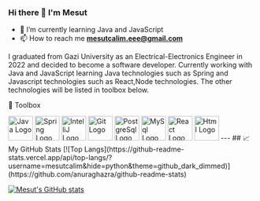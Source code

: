 ### Hi there 👋 I'm Mesut
<!--
 is a ✨ _special_ ✨ repository because its `README.md` (this file) appears on your GitHub profile.
Here are some ideas to get you started:
- 🔭 I’m currently working on ...
- 🌱 I’m currently learning Java
- 👯 I’m looking to collaborate on ...
- 🤔 I’m looking for help with ...
- 💬 Ask me about ...
- 📫 How to reach me: ...
- 😄 Pronouns: ...
- ⚡ Fun fact: ...
-->


- 🌱 I’m currently learning Java and JavaScript
- 📫 How to reach me **mesutcalim.eee@gmail.com**

I graduated from Gazi University as an Electrical-Electronics Engineer in 2022 and decided to become a software developer. Currently working with Java and JavaScript learning Java technologies such as Spring and Javascript technologies such as React,Node technologies. The other technologies will be listed in toolbox below.

🧰 Toolbox
<br>

<img src="https://cdn.jsdelivr.net/gh/devicons/devicon/icons/java/java-original.svg" alt="Java Logo" width="50" height="50" />
<img src="https://cdn.jsdelivr.net/gh/devicons/devicon/icons/spring/spring-original-wordmark.svg" alt="Spring Logo" width="50" height="50"/>
<img src="https://cdn.jsdelivr.net/gh/devicons/devicon/icons/intellij/intellij-plain-wordmark.svg" alt="IntelliJ Logo" width="50" height="50" />
<img src="https://cdn.jsdelivr.net/gh/devicons/devicon/icons/git/git-original-wordmark.svg" alt="Git Logo" width="50" height="50" />
<img src="https://cdn.jsdelivr.net/gh/devicons/devicon/icons/postgresql/postgresql-original.svg" alt="PostgreSql Logo" width="50" height="50" />
<img src="https://cdn.jsdelivr.net/gh/devicons/devicon/icons/mysql/mysql-original-wordmark.svg" alt="MySql Logo" width="50" height="50" />
<img src="https://cdn.jsdelivr.net/gh/devicons/devicon/icons/react/react-original.svg" alt="React Logo" width="50" height="50" />
<img src="https://cdn.jsdelivr.net/gh/devicons/devicon/icons/html5/html5-original.svg" alt="Html Logo" width="50" height="50" />
---
## &#x1f4c8; My GitHub Stats
[![Top Langs](https://github-readme-stats.vercel.app/api/top-langs/?username=mesutcalim&hide=python&theme=github_dark_dimmed)](https://github.com/anuraghazra/github-readme-stats)

[![Mesut's GitHub stats](https://github-readme-stats.vercel.app/api?username=mesutcalim&theme=github_dark_dimmed)](https://github.com/anuraghazra/github-readme-stats)
